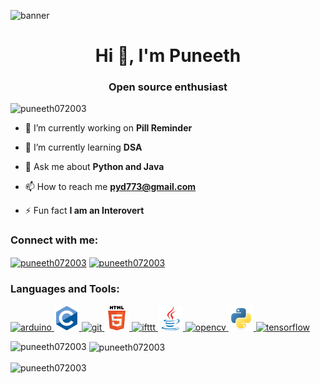 ![banner](https://user-images.githubusercontent.com/119479391/212790098-befde240-7b52-4252-8d87-43e0495d0ad9.jpg)
<h1 align="center">Hi 👋, I'm Puneeth</h1>
<h3 align="center">Open source enthusiast</h3>

<p align="left"> <img src="https://komarev.com/ghpvc/?username=puneeth072003&label=Profile%20views&color=0e75b6&style=flat" alt="puneeth072003" /> </p>

- 🔭 I’m currently working on **Pill Reminder**

- 🌱 I’m currently learning **DSA**

- 💬 Ask me about **Python and Java**

- 📫 How to reach me **pyd773@gmail.com**

- ⚡ Fun fact **I am an Interovert**

<h3 align="left">Connect with me:</h3>
<p align="left">
<a href="https://twitter.com/puneeth072003" target="blank"><img align="center" src="https://raw.githubusercontent.com/rahuldkjain/github-profile-readme-generator/master/src/images/icons/Social/twitter.svg" alt="puneeth072003" height="30" width="40" /></a>
<a href="https://linkedin.com/in/puneeth072003" target="blank"><img align="center" src="https://raw.githubusercontent.com/rahuldkjain/github-profile-readme-generator/master/src/images/icons/Social/linked-in-alt.svg" alt="puneeth072003" height="30" width="40" /></a>
</p>

<h3 align="left">Languages and Tools:</h3>
<p align="left"> <a href="https://www.arduino.cc/" target="_blank" rel="noreferrer"> <img src="https://cdn.worldvectorlogo.com/logos/arduino-1.svg" alt="arduino" width="40" height="40"/> </a> <a href="https://www.cprogramming.com/" target="_blank" rel="noreferrer"> <img src="https://raw.githubusercontent.com/devicons/devicon/master/icons/c/c-original.svg" alt="c" width="40" height="40"/> </a> <a href="https://git-scm.com/" target="_blank" rel="noreferrer"> <img src="https://www.vectorlogo.zone/logos/git-scm/git-scm-icon.svg" alt="git" width="40" height="40"/> </a> <a href="https://www.w3.org/html/" target="_blank" rel="noreferrer"> <img src="https://raw.githubusercontent.com/devicons/devicon/master/icons/html5/html5-original-wordmark.svg" alt="html5" width="40" height="40"/> </a> <a href="https://ifttt.com/" target="_blank" rel="noreferrer"> <img src="https://www.vectorlogo.zone/logos/ifttt/ifttt-ar21.svg" alt="ifttt" width="40" height="40"/> </a> <a href="https://www.java.com" target="_blank" rel="noreferrer"> <img src="https://raw.githubusercontent.com/devicons/devicon/master/icons/java/java-original.svg" alt="java" width="40" height="40"/> </a> <a href="https://opencv.org/" target="_blank" rel="noreferrer"> <img src="https://www.vectorlogo.zone/logos/opencv/opencv-icon.svg" alt="opencv" width="40" height="40"/> </a> <a href="https://www.python.org" target="_blank" rel="noreferrer"> <img src="https://raw.githubusercontent.com/devicons/devicon/master/icons/python/python-original.svg" alt="python" width="40" height="40"/> </a> <a href="https://www.tensorflow.org" target="_blank" rel="noreferrer"> <img src="https://www.vectorlogo.zone/logos/tensorflow/tensorflow-icon.svg" alt="tensorflow" width="40" height="40"/> </a> </p>

<p><img align="left" src="https://github-readme-stats.vercel.app/api/top-langs?username=puneeth072003&show_icons=true&locale=en&layout=compact" alt="puneeth072003" /></p>


<p>&nbsp;<img align="center" src="https://github-readme-stats.vercel.app/api?username=puneeth072003&show_icons=true&locale=en" alt="puneeth072003" /></p>


<p><img align="center" src="https://github-readme-streak-stats.herokuapp.com/?user=puneeth072003&" alt="puneeth072003" /></p>

